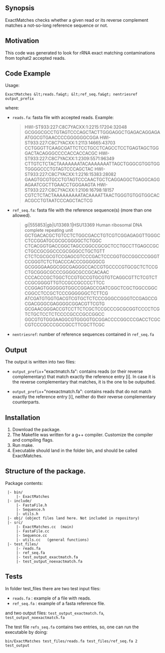 ## Synopsis

ExactMatches checks whether a given read or its reverse complement matches a not-so-long
reference sequence or not.
 
## Motivation

This code was generated to look for rRNA exact matching contaminations from tophat2 accepted reads.

## Code Example

Usage: 

   `ExactMatches &lt;reads.fa&gt; &lt;ref_seq.fa&gt; nentriesref output_prefix`

 where: 
  - `reads.fa`: fasta file with accepted reads. Example: 

      >HWI-ST933:227:C8C7YACXX:1:2215:17204:32048
      GCGGGCGCCTGTAGTCCCAGCTACTTGGGAGGCTGAGACAGGAGAATGGCGTGAACCCCGGGGGGCGGA
      >HWI-ST933:227:C8C7YACXX:1:2113:14665:43703
      CCTGGGTTCAAGCGATTCTCCTGCCTCAGCCTCCTGAGTAGCTGGGACTACAGGGCCCCACCACCACGC
      >HWI-ST933:227:C8C7YACXX:1:2309:5571:96349
      CTTGTCTCTACTAAAAAAATACAAAAAAATTAGCTGGGCGTGGTGGTGGGGCCCTGTAGTCCCAGCTAC
      >HWI-ST933:227:C8C7YACXX:1:2216:15383:28082
      GAAGTGCGTGCCTGTAGTCCCAACTGCTCAGGAGGCTGAGGCAGGAGAATCGCTTGAACCTGGGAAGTA
      >HWI-ST933:227:C8C7YACXX:1:2106:16798:18157
      CGTCTCTACTAAAAAAAAATACAAAATTAACTGGGTGTGGTGGCACACGCCTGTAATCCCAGCTACTCG

  - `ref_seq.fa`: fasta file with the reference sequence(s) (more than one allowed).

      >gi|555853|gb|U13369.1|HSU13369 Human ribosomal DNA complete repeating unit
      GCTGACACGCTGTCCTCTGGCGACCTGTCGTCGGAGAGGTTGGGCCTCCGGATGCGCGCGGGGCTCTGGC
      CTCACGGTGACCGGCTAGCCGGCCGCGCTCCTGCCTTGAGCCGCCTGCCGCGGCCCGCGGGCCTGCTGTT
      CTCTCGCGCGTCCGAGCGTCCCGACTCCCGGTGCCGGCCCGGGTCCGGGTCTCTGACCCACCCGGGGGCG
      GCGGGGAAGGCGGCGAGGGCCACCGTGCCCCGTGCGCTCTCCGCTGCGGGCGCCCGGGGCGCCGCACAAC
      CCCACCCGCTGGCTCCGTGCCGTGCGTGTCAGGCGTTCTCGTCTCCGCGGGGTTGTCCGCCGCCCCTTCC
      CCGGAGTGGGGGGTGGCCGGAGCCGATCGGCTCGCTGGCCGGCCGGCCTCCGCTCCCGGGGGGCTCTTCG
      ATCGATGTGGTGACGTCGTGCTCTCCCGGGCCGGGTCCGAGCCGCGACGGGCGAGGGGCGGACGTTCGTG
      GCGAACGGGACCGTCCTTCTCGCTCCGCCCGCGCGGTCCCCTCGTCTGCTCCTCTCCCCGCCCGCCGGCC
      GGCGTGTGGGAAGGCGTGGGGTGCGGACCCCGGCCCGACCTCGCCGTCCCGCCCGCCGCCTTCGCTTCGC

  - `nentriesref`: number of reference sequences contained in `ref_seq.fa`

## Output

  The output is written into two files: 

  - `output_prefix`+"exactmatch.fa": contains reads (or their reverse complementary)
    that match exactly the reference entry [i]. In case it is  the reverse
    complementary that matches, it is the one to be outputted.
 
  - `output_prefix`+"noexactmatch.fa": contains reads that do not match exactly
    the reference entry [i], neither do their reverse complementary counterparts.
 


## Installation

1. Download the package.
2. The Makefile was written for a g++ compiler. Customize the compiler and compiling flags. 
3. Run make. 
4. Executable should land in the folder bin, and should be called ExactMatches. 


## Structure of the package.

   Package contents:
 ```
  |- bin/      
      |- ExactMatches    
  |- include/    
      |- FastaFile.h   
      |- Sequence.h  
      |- utils.h  
  |- obj/ (object files land here. Not included in repository)  
  |- src/  
      |- ExactMatches.cc  (main)   
      |- FastaFile.cc  
      |- Sequence.cc  
      |- utils.cc   (general functions)  
  |- test_files/  
      |- reads.fa  
      |- ref_seq.fa   
      |- test_output_exactmatch.fa   
      |- test_output_noexactmatch.fa   
```

## Tests

In folder test_files there are two test input files: 

- `reads.fa` :  example of a file with reads.
- `ref_seq.fa`  :  example of a fasta reference file. 

and two output files: `test_output_exactmatch.fa`, `test_output_noexactmatch.fa`

The test file `refs_seq.fa` contains two entries, so, one can run the executable by doing: 

 `bin/ExactMatches test_files/reads.fa test_files/ref_seq.fa 2 test_output`

